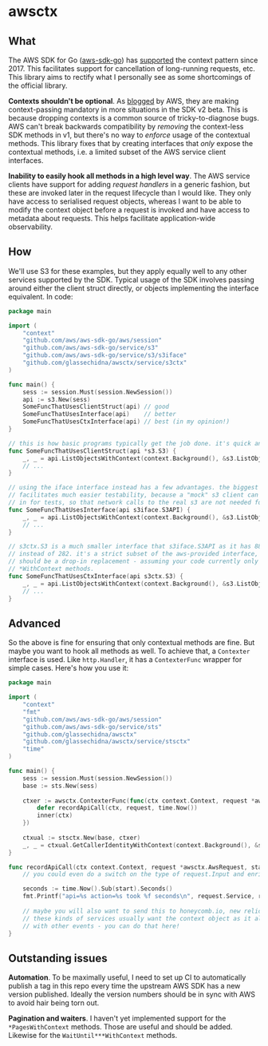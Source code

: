# awsctx

## What

The AWS SDK for Go ([aws-sdk-go][sdk]) has [supported][ctx-support] the context pattern since 2017.
This facilitates support for cancellation of long-running requests, etc. This library aims to rectify
what I personally see as some shortcomings of the official library.

**Contexts shouldn't be optional**. As [blogged][ctx-mandatory] by AWS, they are making context-passing
mandatory in more situations in the SDK v2 beta. This is because dropping contexts is a common source
of tricky-to-diagnose bugs. AWS can't break backwards compatibility by *removing* the context-less
SDK methods in v1, but there's no way to *enforce* usage of the contextual methods. This library fixes
that by creating interfaces that *only* expose the contextual methods, i.e. a limited subset of the
AWS service client interfaces.

**Inability to easily hook all methods in a high level way**. The AWS service clients have support for
adding _request handlers_ in a generic fashion, but these are invoked later in the request lifecycle
than I would like. They only have access to serialised request objects, whereas I want to be able to
modify the context object before a request is invoked and have access to metadata about requests. This
helps facilitate application-wide observability.

## How

We'll use S3 for these examples, but they apply equally well to any other services supported by the SDK.
Typical usage of the SDK involves passing around either the client struct directly, or objects implementing
the interface equivalent. In code:

```go
package main

import (
	"context"
	"github.com/aws/aws-sdk-go/aws/session"
	"github.com/aws/aws-sdk-go/service/s3"
	"github.com/aws/aws-sdk-go/service/s3/s3iface"
	"github.com/glassechidna/awsctx/service/s3ctx"
)

func main() {
	sess := session.Must(session.NewSession())
	api := s3.New(sess)
	SomeFuncThatUsesClientStruct(api) // good
	SomeFuncThatUsesInterface(api)    // better  
	SomeFuncThatUsesCtxInterface(api) // best (in my opinion!)
}

// this is how basic programs typically get the job done. it's quick and it works.
func SomeFuncThatUsesClientStruct(api *s3.S3) {
	_, _ = api.ListObjectsWithContext(context.Background(), &s3.ListObjectsInput{})
	// ...
}

// using the iface interface instead has a few advantages. the biggest is that it
// facilitates much easier testability, because a "mock" s3 client can be passed
// in for tests, so that network calls to the real s3 are not needed for unit tests.
func SomeFuncThatUsesInterface(api s3iface.S3API) {
	_, _ = api.ListObjectsWithContext(context.Background(), &s3.ListObjectsInput{})
	// ...
}

// s3ctx.S3 is a much smaller interface that s3iface.S3API as it has 88 methods 
// instead of 282. it's a strict subset of the aws-provided interface, so it 
// should be a drop-in replacement - assuming your code currently only uses the 
// *WithContext methods.
func SomeFuncThatUsesCtxInterface(api s3ctx.S3) {
	_, _ = api.ListObjectsWithContext(context.Background(), &s3.ListObjectsInput{})
	// ...
}
```

## Advanced

So the above is fine for ensuring that only contextual methods are fine. But maybe you want to hook
all methods as well. To achieve that, a `Contexter` interface is used. Like `http.Handler`, it has a
`ContexterFunc` wrapper for simple cases. Here's how you use it:

```go
package main

import (
	"context"
	"fmt"
	"github.com/aws/aws-sdk-go/aws/session"
	"github.com/aws/aws-sdk-go/service/sts"
	"github.com/glassechidna/awsctx"
	"github.com/glassechidna/awsctx/service/stsctx"
	"time"
)

func main() {
	sess := session.Must(session.NewSession())
	base := sts.New(sess)
		
	ctxer := awsctx.ContexterFunc(func(ctx context.Context, request *awsctx.AwsRequest, inner func(ctx context.Context)) {
	    defer recordApiCall(ctx, request, time.Now())
	    inner(ctx)
	})
		
	ctxual := stsctx.New(base, ctxer)
	_, _ = ctxual.GetCallerIdentityWithContext(context.Background(), &sts.GetCallerIdentityInput{})
}

func recordApiCall(ctx context.Context, request *awsctx.AwsRequest, start time.Time) {
	// you could even do a switch on the type of request.Input and enrich your logs with bucket names, etc.

	seconds := time.Now().Sub(start).Seconds()
	fmt.Printf("api=%s action=%s took %f seconds\n", request.Service, request.Action, seconds)
	
	// maybe you will also want to send this to honeycomb.io, new relic, other apm, etc.
	// these kinds of services usually want the context object as it allows for correlation
	// with other events - you can do that here!
}
```

## Outstanding issues

**Automation**. To be maximally useful, I need to set up CI to automatically publish a tag in
this repo every time the upstream AWS SDK has a new version published. Ideally the version numbers
should be in sync with AWS to avoid hair being torn out.

**Pagination and waiters**. I haven't yet implemented support for the `*PagesWithContext` methods. Those 
are useful and should be added. Likewise for the `WaitUntil***WithContext` methods.

[sdk]: https://github.com/aws/aws-sdk-go
[ctx-support]: https://aws.amazon.com/blogs/developer/context-pattern-added-to-the-aws-sdk-for-go/
[ctx-mandatory]: https://aws.amazon.com/blogs/developer/v2-aws-sdk-for-go-adds-context-to-api-operations/
